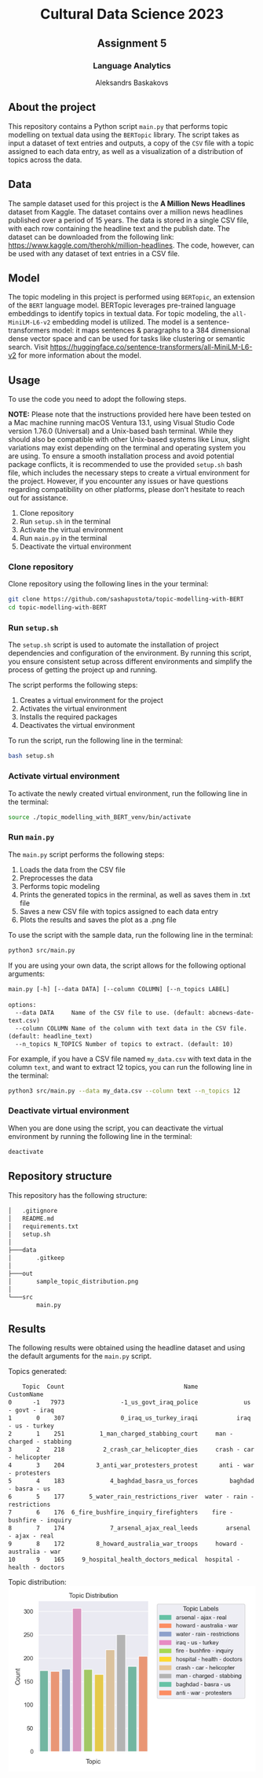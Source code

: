 <!-- PROJECT LOGO -->
<br />
<p align="center">
  <h1 align="center">Cultural Data Science 2023</h1> 
  <h2 align="center">Assignment 5</h2> 
  <h3 align="center">Language Analytics</h3> 


  <p align="center">
    Aleksandrs Baskakovs
  </p>
</p>

<!-- ABOUT THE PROJECT -->
## About the project
This repository contains a Python script ```main.py``` that performs topic modelling on textual data using the ```BERTopic``` library. The script takes as input a dataset of text entries and outputs, a copy of the ```CSV``` file with a topic assigned to each data entry, as well as a visualization of a distribution of topics across the data. 

<!-- Data -->
## Data
The sample dataset used for this project is the **A Million News Headlines** dataset from Kaggle. The dataset contains over a million news headlines published over a period of 15 years. The data is stored in a single CSV file, with each row containing the headline text and the publish date. The dataset can be downloaded from the following link: https://www.kaggle.com/therohk/million-headlines. The code, however, can be used with any dataset of text entries in a CSV file.

<!-- Model -->
## Model
The topic modeling in this project is performed using ```BERTopic```, an extension of the ```BERT``` language model. BERTopic leverages pre-trained language embeddings to identify topics in textual data. For topic modeling, the ```all-MiniLM-L6-v2``` embedding model is utilized. The model is a sentence-transformers model: it maps sentences & paragraphs to a 384 dimensional dense vector space and can be used for tasks like clustering or semantic search. Visit https://huggingface.co/sentence-transformers/all-MiniLM-L6-v2 for more information about the model.

<!-- USAGE -->
## Usage
To use the code you need to adopt the following steps.

**NOTE:** Please note that the instructions provided here have been tested on a Mac machine running macOS Ventura 13.1, using Visual Studio Code version 1.76.0 (Universal) and a Unix-based bash terminal. While they should also be compatible with other Unix-based systems like Linux, slight variations may exist depending on the terminal and operating system you are using. To ensure a smooth installation process and avoid potential package conflicts, it is recommended to use the provided ```setup.sh``` bash file, which includes the necessary steps to create a virtual environment for the project. However, if you encounter any issues or have questions regarding compatibility on other platforms, please don't hesitate to reach out for assistance.

1. Clone repository
2. Run ``setup.sh`` in the terminal
3. Activate the virtual environment
4. Run ```main.py``` in the terminal
5. Deactivate the virtual environment

### Clone repository

Clone repository using the following lines in the your terminal:

```bash
git clone https://github.com/sashapustota/topic-modelling-with-BERT
cd topic-modelling-with-BERT
```

### Run ```setup.sh```

The ``setup.sh`` script is used to automate the installation of project dependencies and configuration of the environment. By running this script, you ensure consistent setup across different environments and simplify the process of getting the project up and running.

The script performs the following steps:

1. Creates a virtual environment for the project
2. Activates the virtual environment
3. Installs the required packages
4. Deactivates the virtual environment

To run the script, run the following line in the terminal:

```bash
bash setup.sh
```

### Activate virtual environment

To activate the newly created virtual environment, run the following line in the terminal:

```bash
source ./topic_modelling_with_BERT_venv/bin/activate
```

### Run ```main.py```

The ```main.py``` script performs the following steps:

1. Loads the data from the CSV file
2. Preprocesses the data
3. Performs topic modeling
4. Prints the generated topics in the rerminal, as well as saves them in .txt file
5. Saves a new CSV file with topics assigned to each data entry
6. Plots the results and saves the plot as a .png file

To use the script with the sample data, run the following line in the terminal:

```bash
python3 src/main.py
```

If you are using your own data, the script allows for the following optional arguments:

```
main.py [-h] [--data DATA] [--column COLUMN] [--n_topics LABEL]

options:
  --data DATA     Name of the CSV file to use. (default: abcnews-date-text.csv)
  --column COLUMN Name of the column with text data in the CSV file. (default: headline_text)
  --n_topics N_TOPICS Number of topics to extract. (default: 10)
```

For example, if you have a CSV file named ```my_data.csv``` with text data in the column ```text```, and want to extract 12 topics, you can run the following line in the terminal:

```bash
python3 src/main.py --data my_data.csv --column text --n_topics 12
```

### Deactivate virtual environment

When you are done using the script, you can deactivate the virtual environment by running the following line in the terminal:

```bash
deactivate
```

<!-- REPOSITORY STRUCTURE -->
## Repository structure
This repository has the following structure:
```
│   .gitignore
│   README.md
│   requirements.txt
│   setup.sh
│
├───data
│       .gitkeep
│
├───out
│       sample_topic_distribution.png       
│
└───src
        main.py

```
<!-- REPRODUCIBILITY -->
## Results
The following results were obtained using the headline dataset and using the default arguments for the ```main.py``` script.

Topics generated:
```
    Topic  Count                                  Name                   CustomName
0      -1   7973                -1_us_govt_iraq_police             us - govt - iraq
1       0    307                0_iraq_us_turkey_iraqi           iraq - us - turkey
2       1    251          1_man_charged_stabbing_court     man - charged - stabbing
3       2    218           2_crash_car_helicopter_dies     crash - car - helicopter
4       3    204         3_anti_war_protesters_protest      anti - war - protesters
5       4    183             4_baghdad_basra_us_forces         baghdad - basra - us
6       5    177       5_water_rain_restrictions_river  water - rain - restrictions
7       6    176  6_fire_bushfire_inquiry_firefighters    fire - bushfire - inquiry
8       7    174             7_arsenal_ajax_real_leeds        arsenal - ajax - real
9       8    172         8_howard_australia_war_troops     howard - australia - war
10      9    165     9_hospital_health_doctors_medical  hospital - health - doctors
```

Topic distribution:
![Topic distribution](out/sample_topic_distribution.png)